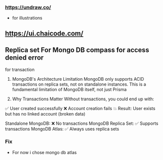 ### https://undraw.co/

- for illustrations

## https://ui.chaicode.com/

<!-- ! Error Solved / was not provided in routes -->

## Replica set For Mongo DB compass for access denied error
for transaction

1. MongoDB's Architecture Limitation
MongoDB only supports ACID transactions on replica sets, not on standalone instances. This is a fundamental limitation of MongoDB itself, not just Prisma

3. Why Transactions Matter
Without transactions, you could end up with:

✅ User created successfully
❌ Account creation fails
💥 Result: User exists but has no linked account (broken data)

Standalone MongoDB: ❌ No transactions
MongoDB Replica Set: ✅ Supports transactions
MongoDB Atlas: ✅ Always uses replica sets

### Fix 

- For now i chose mongo db atlas